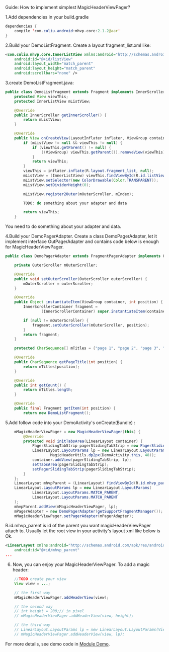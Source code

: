 Guide: How to implement simplest MagicHeaderViewPager?

1.Add dependencies in your build.gradle
```Java
dependencies {
    compile 'com.culiu.android:mhvp-core:2.1.2@aar'
}
```

2.Build your DemoListFragment. Create a layout fragment_list.xml like:
```Xml
<com.culiu.mhvp.core.InnerListView xmlns:android="http://schemas.android.com/apk/res/android"
	android:id="@+id/listView"
	android:layout_width="match_parent"
	android:layout_height="match_parent"
	android:scrollbars="none" />
```

3.create DemoListFragment.java: 
```Java
public class DemoListFragment extends Fragment implements InnerScrollerContainer {
	protected View viewThis;
	protected InnerListView mListView;

    @Override
    public InnerScroller getInnerScroller() {
        return mListView;
    }

    @Override
    public View onCreateView(LayoutInflater inflater, ViewGroup container, Bundle savedInstanceState) {
        if (mListView != null && viewThis != null) {
            if (viewThis.getParent() != null) {
                ((ViewGroup) viewThis.getParent()).removeView(viewThis);
            }
            return viewThis;
        }
        viewThis = inflater.inflate(R.layout.fragment_list, null);
        mListView = (InnerListView) viewThis.findViewById(R.id.listView);
        mListView.setSelector(new ColorDrawable(Color.TRANSPARENT));
        mListView.setDividerHeight(0);

        mListView.register2Outer(mOuterScroller, mIndex);

        TODO: do something about your adapter and data

        return viewThis;
    }
```
You need to do something about your adapter and data.

4.Build your DemoPagerAdapter. Create a class DemoPagerAdapter, let it implement interface OutPagerAdapter and contains code below is enough for MagicHeaderViewPager.

```Java
public class DemoPagerAdapter extends FragmentPagerAdapter implements OuterPagerAdapter{

    private OuterScroller mOuterScroller;

    @Override
    public void setOuterScroller(OuterScroller outerScroller) {
        mOuterScroller = outerScroller;
    }

    @Override
    public Object instantiateItem(ViewGroup container, int position) {
        InnerScrollerContainer fragment =
                (InnerScrollerContainer) super.instantiateItem(container, position);

        if (null != mOuterScroller) {
            fragment.setOuterScroller(mOuterScroller, position);
        }
        return fragment;
    }

    protected CharSequence[] mTitles = {"page 1", "page 2", "page 3", "page 4", "page 5", "page 6"};

    @Override
    public CharSequence getPageTitle(int position) {
        return mTitles[position];
    }

    @Override
    public int getCount() {
        return mTitles.length;
    }

    @Override
    public final Fragment getItem(int position) {
        return new DemoListFragment();
```

5.Add follow code into your DemoActivity's onCreate(Bundle) :

```Java
	mMagicHeaderViewPager = new MagicHeaderViewPager(this) {
        @Override
        protected void initTabsArea(LinearLayout container) {
            PagerSlidingTabStrip pagerSlidingTabStrip = new PagerSlidingTabStrip(XActivity.this);
            LinearLayout.LayoutParams lp = new LinearLayout.LayoutParams(ViewGroup.LayoutParams.MATCH_PARENT,
                    MagicHeaderUtils.dp2px(DemoActivity.this, 48));
            container.addView(pagerSlidingTabStrip, lp);
            setTabsArea(pagerSlidingTabStrip);
            setPagerSlidingTabStrip(pagerSlidingTabStrip);
        }
    };
    LinearLayout mhvpParent = (LinearLayout) findViewById(R.id.mhvp_parent);
    LinearLayout.LayoutParams lp = new LinearLayout.LayoutParams(
            LinearLayout.LayoutParams.MATCH_PARENT,
            LinearLayout.LayoutParams.MATCH_PARENT
    );
    mhvpParent.addView(mMagicHeaderViewPager, lp);
    mPagerAdapter = new DemoPagerAdapter(getSupportFragmentManager());
    mMagicHeaderViewPager.setPagerAdapter(mPagerAdapter);
```

R.id.mhvp_parent is id of the parent you want magicHeaderViewPager attach to. Usually let the root view in your activity's layout xml like below is Ok.
```Xml
<LinearLayout xmlns:android="http://schemas.android.com/apk/res/android"
    android:id="@+id/mhvp_parent"
...
```

6. Now, you can enjoy your MagicHeaderViewPager. To add a magic header:
```Java
    //TODO create your view
    View view = ...;

    // the first way
    mMagicHeaderViewPager.addHeaderView(view);

    // the second way
    // int height = 200;// in pixel
    // mMagicHeaderViewPager.addHeaderView(view, height);

    // the third way
    // LinearLayout.LayoutParams lp = new LinearLayout.LayoutParams(ViewGroup.LayoutParams.MATCH_PARENT, 200);
    // mMagicHeaderViewPager.addHeaderView(view, lp);
```

For more details, see demo code in [Module Demo](https://github.com/XavierSAndroid/MagicHeaderViewPager/tree/master/demo).
